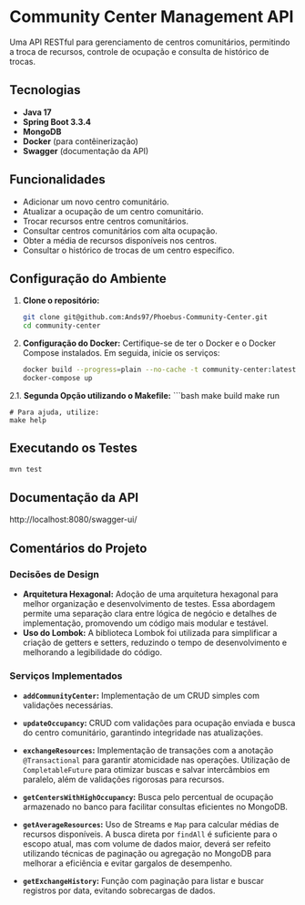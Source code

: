 # Community Center Management API

Uma API RESTful para gerenciamento de centros comunitários, permitindo a troca de recursos, controle de ocupação e consulta de histórico de trocas.

## Tecnologias

- **Java 17**
- **Spring Boot 3.3.4**
- **MongoDB**
- **Docker** (para contêinerização)
- **Swagger** (documentação da API)

## Funcionalidades

- Adicionar um novo centro comunitário.
- Atualizar a ocupação de um centro comunitário.
- Trocar recursos entre centros comunitários.
- Consultar centros comunitários com alta ocupação.
- Obter a média de recursos disponíveis nos centros.
- Consultar o histórico de trocas de um centro específico.

## Configuração do Ambiente

1. **Clone o repositório:**

   ```bash
   git clone git@github.com:Ands97/Phoebus-Community-Center.git
   cd community-center

2. **Configuração do Docker:** Certifique-se de ter o Docker e o Docker Compose instalados. Em seguida, inicie os serviços:

   ```bash
   docker build --progress=plain --no-cache -t community-center:latest .
   docker-compose up

2.1. **Segunda Opção utilizando o Makefile:**
    ```bash
    make build
    make run
       
    # Para ajuda, utilize:
    make help

## Executando os Testes
```bash
mvn test
```

## Documentação da API
http://localhost:8080/swagger-ui/


## Comentários do Projeto

### Decisões de Design
- **Arquitetura Hexagonal:** Adoção de uma arquitetura hexagonal para melhor organização e desenvolvimento de testes. Essa abordagem permite uma separação clara entre lógica de negócio e detalhes de implementação, promovendo um código mais modular e testável.
- **Uso do Lombok:** A biblioteca Lombok foi utilizada para simplificar a criação de getters e setters, reduzindo o tempo de desenvolvimento e melhorando a legibilidade do código.

### Serviços Implementados

- **`addCommunityCenter`:** Implementação de um CRUD simples com validações necessárias.
  
- **`updateOccupancy`:** CRUD com validações para ocupação enviada e busca do centro comunitário, garantindo integridade nas atualizações.

- **`exchangeResources`:** Implementação de transações com a anotação `@Transactional` para garantir atomicidade nas operações. Utilização de `CompletableFuture` para otimizar buscas e salvar intercâmbios em paralelo, além de validações rigorosas para recursos.

- **`getCentersWithHighOccupancy`:** Busca pelo percentual de ocupação armazenado no banco para facilitar consultas eficientes no MongoDB.

- **`getAverageResources`:** Uso de Streams e `Map` para calcular médias de recursos disponíveis. A busca direta por `findAll` é suficiente para o escopo atual, mas com volume de dados maior, deverá ser refeito utilizando técnicas de paginação ou agregação no MongoDB para melhorar a eficiência e evitar gargalos de desempenho.

- **`getExchangeHistory`:** Função com paginação para listar e buscar registros por data, evitando sobrecargas de dados.
